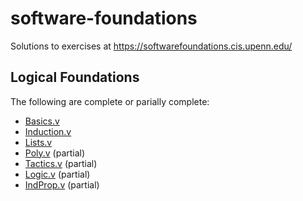 # software-foundations

Solutions to exercises at https://softwarefoundations.cis.upenn.edu/

## Logical Foundations

The following are complete or parially complete:

- [Basics.v](lf/Basics.v)
- [Induction.v](lf/Induction.v)
- [Lists.v](lf/Lists.v)
- [Poly.v](lf/Poly.v) (partial)
- [Tactics.v](lf/Tactics.v) (partial)
- [Logic.v](lf/Logic.v) (partial)
- [IndProp.v](lf/IndProp.v) (partial)
